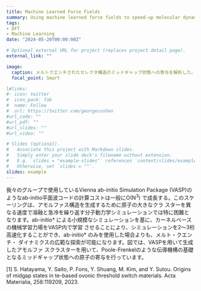 ```yaml
---
title: Machine Learned Force Fields
summary: Using machine learned force fields to speed-up molecular dynamics runs
tags:
- DFT
- Machine Learning
date: "2024-05-20T00:00:00Z"

# Optional external URL for project (replaces project detail page).
external_link: ""

image:
  caption: メルトクエンチされたセレクタ構造のミッドギャップ状態への寄与を解析した。
  focal_point: Smart

l#links:
#- icon: twitter
#  icon_pack: fab
#  name: Follow
#  url: https://twitter.com/georgecushen
#url_code: ""
#url_pdf: ""
#url_slides: ""
#url_video: ""

# Slides (optional).
#   Associate this project with Markdown slides.
#   Simply enter your slide deck's filename without extension.
#   E.g. `slides = "example-slides"` references `content/slides/example-slides.md`.
#   Otherwise, set `slides = ""`.
slides: example
---
```



我々のグループで使用しているVienna ab-initio Simulation Package
(VASP)のようなab-initio平面波コードの計算コストは一般にO(N<sup>3</sup>)
で成長する。このスケーリングは、アモルファス構造を生成するために原子の大きなクラ
スターを異なる速度で溶融と急冷を繰り返す分子動力学シミュレーションでは特に困難と
なります。ab-initio* による小規模なシミュレーションを基に、カーネルベースの機械学習力場をVASP内で学習
させることにより、シミュレーションを2～3桁高速化することができ、ab-initio*
のみを使用した場合よりも、メルト・クエンチ・
ダイナミクスの広範な探索が可能になります。図では、VASPを用いて生成したアモルファ
スクラスターを用いて、Poole-Frenkelのような伝導機構の基礎となるミッドギャップ状態への原子の寄与を行っています。


[1] S. Hatayama, Y. Saito, P. Fons, Y. Shuang, M. Kim, and Y. Sutou. Origins of midgap states in te-based ovonic threshold switch materials. Acta Materialia, 258:119209, 2023.

